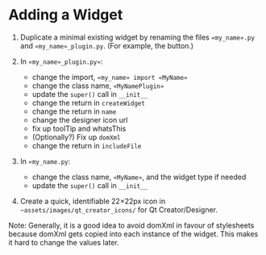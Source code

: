 # Adding a Widget

1. Duplicate a minimal existing widget by renaming the files `«my_name».py` and `«my_name»_plugin.py`. (For example, the button.)

2. In `«my_name»_plugin.py»`:
	- change the import, `«my_name» import «MyName»`
	- change the class name, `«MyNamePlugin»`
	- update the `super()` call in `__init__`
	- change the return in `createWidget`
	- change the return in `name`
	- change the designer icon url
	- fix up toolTip and whatsThis
	- (Optionally?) Fix up `domXml`
	- change the return in `includeFile`

3. In `«my_name.py`:
	- change the class name, `«MyName»`, and the widget type if needed
	- update the `super()` call in `__init__`
	
4. Create a quick, identifiable 22×22px icon in `~assets/images/qt_creator_icons/` for Qt Creator/Designer.

Note: Generally, it is a good idea to avoid domXml in favour of stylesheets because domXml gets copied into each instance of the widget. This makes it hard to change the values later.